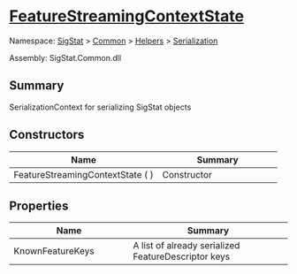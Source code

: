 # [FeatureStreamingContextState](./FeatureStreamingContextState.md)

Namespace: [SigStat]() > [Common](./../../README.md) > [Helpers](./../README.md) > [Serialization](./README.md)

Assembly: SigStat.Common.dll

## Summary
SerializationContext for serializing SigStat objects

## Constructors

| Name | Summary | 
| --- | --- | 
| FeatureStreamingContextState (  )<div style="width: 200px">| Constructor<div style="width: 200px">| <br>


## Properties

| Name | Summary | 
| --- | --- | 
| KnownFeatureKeys<div style="width: 200px">| A list of already serialized FeatureDescriptor keys<div style="width: 200px">| <br>


